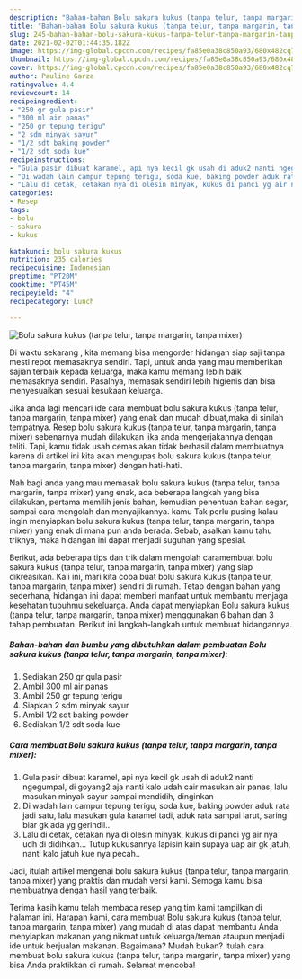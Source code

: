 ```yaml
---
description: "Bahan-bahan Bolu sakura kukus (tanpa telur, tanpa margarin, tanpa mixer) Sederhana dan Mudah Dibuat"
title: "Bahan-bahan Bolu sakura kukus (tanpa telur, tanpa margarin, tanpa mixer) Sederhana dan Mudah Dibuat"
slug: 245-bahan-bahan-bolu-sakura-kukus-tanpa-telur-tanpa-margarin-tanpa-mixer-sederhana-dan-mudah-dibuat
date: 2021-02-02T01:44:35.182Z
image: https://img-global.cpcdn.com/recipes/fa85e0a38c850a93/680x482cq70/bolu-sakura-kukus-tanpa-telur-tanpa-margarin-tanpa-mixer-foto-resep-utama.jpg
thumbnail: https://img-global.cpcdn.com/recipes/fa85e0a38c850a93/680x482cq70/bolu-sakura-kukus-tanpa-telur-tanpa-margarin-tanpa-mixer-foto-resep-utama.jpg
cover: https://img-global.cpcdn.com/recipes/fa85e0a38c850a93/680x482cq70/bolu-sakura-kukus-tanpa-telur-tanpa-margarin-tanpa-mixer-foto-resep-utama.jpg
author: Pauline Garza
ratingvalue: 4.4
reviewcount: 14
recipeingredient:
- "250 gr gula pasir"
- "300 ml air panas"
- "250 gr tepung terigu"
- "2 sdm minyak sayur"
- "1/2 sdt baking powder"
- "1/2 sdt soda kue"
recipeinstructions:
- "Gula pasir dibuat karamel, api nya kecil gk usah di aduk2 nanti ngegumpal, di goyang2 aja nanti kalo udah cair masukan air panas, lalu masukan minyak sayur sampai mendidih, dinginkan"
- "Di wadah lain campur tepung terigu, soda kue, baking powder aduk rata jadi satu, lalu masukan gula karamel tadi, aduk rata sampai larut, saring biar gk ada yg gerindil.."
- "Lalu di cetak, cetakan nya di olesin minyak, kukus di panci yg air nya udh di didihkan... Tutup kukusannya lapisin kain supaya uap air gk jatuh, nanti kalo jatuh kue nya pecah.."
categories:
- Resep
tags:
- bolu
- sakura
- kukus

katakunci: bolu sakura kukus 
nutrition: 235 calories
recipecuisine: Indonesian
preptime: "PT20M"
cooktime: "PT45M"
recipeyield: "4"
recipecategory: Lunch

---
```



![Bolu sakura kukus (tanpa telur, tanpa margarin, tanpa mixer)](https://img-global.cpcdn.com/recipes/fa85e0a38c850a93/680x482cq70/bolu-sakura-kukus-tanpa-telur-tanpa-margarin-tanpa-mixer-foto-resep-utama.jpg)

Di waktu  sekarang , kita memang bisa mengorder hidangan siap saji tanpa mesti repot memasaknya sendiri. Tapi, untuk anda yang mau memberikan sajian terbaik kepada keluarga, maka kamu memang lebih baik memasaknya sendiri. Pasalnya, memasak sendiri lebih higienis dan bisa menyesuaikan sesuai kesukaan keluarga.

Jika anda lagi mencari ide cara membuat bolu sakura kukus (tanpa telur, tanpa margarin, tanpa mixer) yang enak dan mudah dibuat,maka di sinilah tempatnya. Resep bolu sakura kukus (tanpa telur, tanpa margarin, tanpa mixer)  sebenarnya mudah dilakukan jika anda mengerjakannya dengan teliti. Tapi, kamu tidak usah cemas akan tidak berhasil dalam membuatnya 
karena di artikel ini kita akan mengupas bolu sakura kukus (tanpa telur, tanpa margarin, tanpa mixer) dengan hati-hati.  



Nah bagi anda yang mau memasak bolu sakura kukus (tanpa telur, tanpa margarin, tanpa mixer) yang enak, ada beberapa langkah yang bisa dilakukan, pertama memilih jenis bahan, kemudian penentuan bahan segar, sampai cara mengolah dan menyajikannya. kamu Tak perlu pusing kalau ingin menyiapkan bolu sakura kukus (tanpa telur, tanpa margarin, tanpa mixer) yang enak di mana pun anda berada. Sebab, asalkan kamu  tahu triknya, maka hidangan ini dapat menjadi suguhan yang spesial.

Berikut, ada beberapa tips dan trik dalam mengolah caramembuat bolu sakura kukus (tanpa telur, tanpa margarin, tanpa mixer) yang siap dikreasikan. Kali ini, mari kita coba buat bolu sakura kukus (tanpa telur, tanpa margarin, tanpa mixer) sendiri di rumah. Tetap dengan bahan yang sederhana, hidangan ini dapat memberi manfaat untuk membantu menjaga kesehatan tubuhmu sekeluarga. Anda dapat menyiapkan Bolu sakura kukus (tanpa telur, tanpa margarin, tanpa mixer) menggunakan 6 bahan dan 3 tahap pembuatan. Berikut ini langkah-langkah untuk membuat hidangannya.

<!--inarticleads1-->

##### Bahan-bahan dan bumbu yang dibutuhkan dalam pembuatan Bolu sakura kukus (tanpa telur, tanpa margarin, tanpa mixer):

1. Sediakan 250 gr gula pasir
1. Ambil 300 ml air panas
1. Ambil 250 gr tepung terigu
1. Siapkan 2 sdm minyak sayur
1. Ambil 1/2 sdt baking powder
1. Sediakan 1/2 sdt soda kue




<!--inarticleads2-->

##### Cara membuat Bolu sakura kukus (tanpa telur, tanpa margarin, tanpa mixer):

1. Gula pasir dibuat karamel, api nya kecil gk usah di aduk2 nanti ngegumpal, di goyang2 aja nanti kalo udah cair masukan air panas, lalu masukan minyak sayur sampai mendidih, dinginkan
1. Di wadah lain campur tepung terigu, soda kue, baking powder aduk rata jadi satu, lalu masukan gula karamel tadi, aduk rata sampai larut, saring biar gk ada yg gerindil..
1. Lalu di cetak, cetakan nya di olesin minyak, kukus di panci yg air nya udh di didihkan... Tutup kukusannya lapisin kain supaya uap air gk jatuh, nanti kalo jatuh kue nya pecah..




Jadi, itulah artikel mengenai  bolu sakura kukus (tanpa telur, tanpa margarin, tanpa mixer)  yang praktis dan mudah versi kami. Semoga kamu bisa membuatnya dengan hasil yang terbaik. 

Terima kasih kamu telah membaca resep yang tim kami tampilkan di halaman ini. Harapan kami, cara membuat  Bolu sakura kukus (tanpa telur, tanpa margarin, tanpa mixer) yang mudah di atas dapat membantu Anda menyiapkan makanan yang nikmat untuk keluarga/teman ataupun menjadi ide untuk berjualan makanan. Bagaimana? Mudah bukan? Itulah cara membuat bolu sakura kukus (tanpa telur, tanpa margarin, tanpa mixer) yang bisa Anda praktikkan di rumah. Selamat mencoba!

